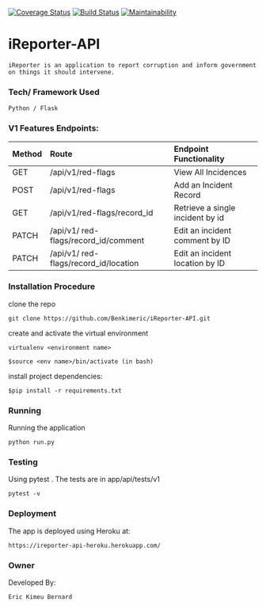 [![Coverage Status](https://coveralls.io/repos/github/Benkimeric/iReporter-API/badge.svg?branch=bg-fix-travis-162329458)](https://coveralls.io/github/Benkimeric/iReporter-API?branch=bg-fix-travis-162329458)       [![Build Status](https://travis-ci.org/Benkimeric/iReporter-API.svg?branch=bg-fix-travis-162329458)](https://travis-ci.org/Benkimeric/iReporter-API)    [![Maintainability](https://api.codeclimate.com/v1/badges/3342f24d82c1a9a9a645/maintainability)](https://codeclimate.com/github/Benkimeric/iReporter-API/maintainability)

# iReporter-API
```
iReporter is an application to report corruption and inform government on things it should intervene.
```

### Tech/ Framework Used

``` 
Python / Flask

```



### V1 Features Endpoints:
| Method | Route | Endpoint Functionality |
| :---         |     :---       |          :--- |
| GET     | /api/v1/red-flags        | View All Incidences     |
| POST     | /api/v1/red-flags        | Add an Incident Record      |
| GET     | /api/v1/red-flags/record_id       | Retrieve a single incident by id     |
| PATCH     | /api/v1/ red-flags/record_id/comment     | Edit an incident comment by ID    |
| PATCH     | /api/v1/ red-flags/record_id/location     | Edit an incident location by ID    |


### Installation Procedure
clone the repo

``` 
git clone https://github.com/Benkimeric/iReporter-API.git

```

create and activate the virtual environment

```
virtualenv <environment name>

```
```
$source <env name>/bin/activate (in bash)

```
install project dependencies:

```
$pip install -r requirements.txt

```
### Running
Running the application
```
python run.py

```
### Testing
Using pytest . The tests are in app/api/tests/v1
```
pytest -v

```
### Deployment
The app is deployed using  Heroku at:

```
https://ireporter-api-heroku.herokuapp.com/

```
### Owner
Developed By:

```
Eric Kimeu Bernard